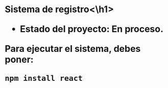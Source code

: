 <h1>Sistema de registro<\h1>

- Estado del proyecto: En proceso.

Para ejecutar el sistema, debes poner:

```npm install react```
